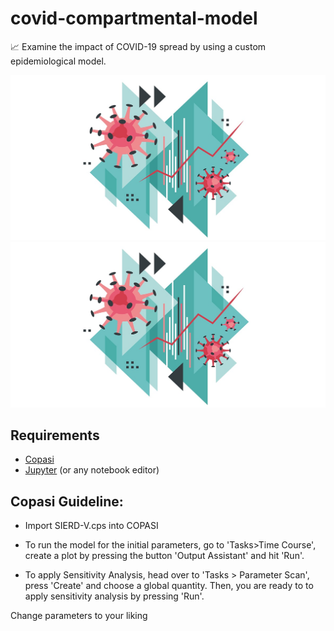 # covid-compartmental-model
📈 Examine the impact of COVID-19 spread by using a custom epidemiological model.

![alt text](./intro_image.jpg "Logo Title Text 1")
<img src="./intro_image.jpg" alt="drawing" width="1000"/>

## Requirements

- [Copasi](http://copasi.org/)  
- [Jupyter](https://jupyter.org/) (or any notebook editor)

## Copasi Guideline:

- Import SIERD-V.cps into COPASI

- To run the model for the initial parameters, go to 'Tasks>Time Course', create a plot by pressing the button 'Output Assistant' and hit 'Run'.

- To apply Sensitivity Analysis, head over to 'Tasks > Parameter Scan', press 'Create' and choose a global quantity. Then, you are ready to to apply sensitivity analysis by pressing 'Run'.

Change parameters to your liking
